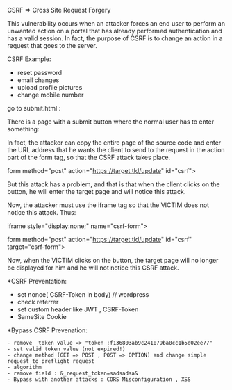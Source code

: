 CSRF => Cross Site Request Forgery 


This vulnerability occurs when an attacker forces an end user to perform an unwanted action on a portal that has already performed authentication and has a valid session. 
In fact, the purpose of CSRF is to change an action in a request that goes to the server.


CSRF Example:
   - reset password 
   - email changes 
   - upload profile pictures
   - change mobile number

go to submit.html : 


There is a page with a submit button where the normal user has to enter something:

In fact, the attacker can copy the entire page of the source code and enter the URL address that he wants the client to send to the request in the action part of the form tag, so that the CSRF attack takes place.


form method="post" action="https://target.tld/update" id="csrf">


But this attack has a problem, and that is that when the client clicks on the button, he will enter the target page and will notice this attack. 

Now, the attacker must use the iframe tag so that the VICTIM does not notice this attack. Thus:

iframe style="display:none;" name="csrf-form"></iframe> 


form method="post" action="https://target.tld/update" id="csrf" target="csrf-form">


Now, when the VICTIM clicks on the button, the target page will no longer be displayed for him and he will not notice this CSRF attack.

*CSRF Preventation: 

   - set nonce( CSRF-Token in body)   // wordpress
   - check referrer
   - set custom header like JWT , CSRF-Token
   - SameSite Cookie



*Bypass CSRF Prevenation:

    - remove  token value => "token :f136803ab9c241079ba0cc1b5d02ee77"
    - set valid token value (not expired!)
    - change method (GET => POST , POST => OPTION) and change simple request to preflight request
    - algorithm
    - remove field : &_request_token=sadsadsa& 
    - Bypass with another attacks : CORS Misconfiguration , XSS
